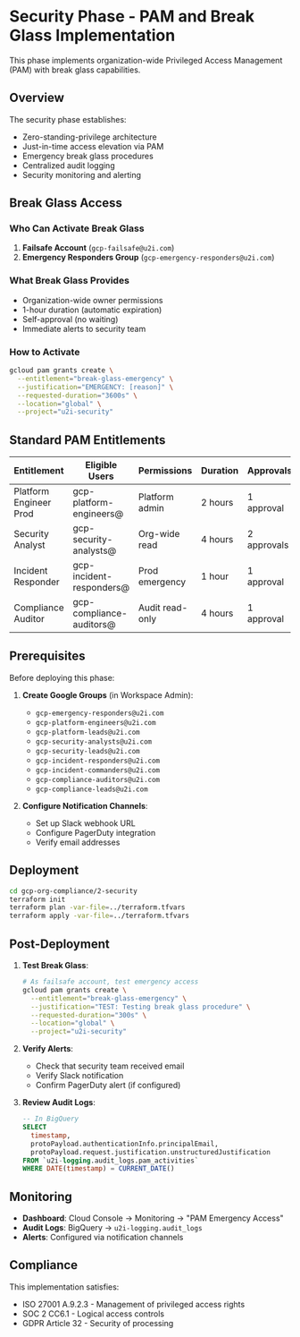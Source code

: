# Security Phase - PAM and Break Glass Implementation

This phase implements organization-wide Privileged Access Management (PAM) with break glass capabilities.

## Overview

The security phase establishes:
- Zero-standing-privilege architecture
- Just-in-time access elevation via PAM
- Emergency break glass procedures
- Centralized audit logging
- Security monitoring and alerting

## Break Glass Access

### Who Can Activate Break Glass
1. **Failsafe Account** (`gcp-failsafe@u2i.com`)
2. **Emergency Responders Group** (`gcp-emergency-responders@u2i.com`)

### What Break Glass Provides
- Organization-wide owner permissions
- 1-hour duration (automatic expiration)
- Self-approval (no waiting)
- Immediate alerts to security team

### How to Activate
```bash
gcloud pam grants create \
  --entitlement="break-glass-emergency" \
  --justification="EMERGENCY: [reason]" \
  --requested-duration="3600s" \
  --location="global" \
  --project="u2i-security"
```

## Standard PAM Entitlements

| Entitlement | Eligible Users | Permissions | Duration | Approvals |
|-------------|----------------|-------------|----------|-----------|
| Platform Engineer Prod | gcp-platform-engineers@ | Platform admin | 2 hours | 1 approval |
| Security Analyst | gcp-security-analysts@ | Org-wide read | 4 hours | 2 approvals |
| Incident Responder | gcp-incident-responders@ | Prod emergency | 1 hour | 1 approval |
| Compliance Auditor | gcp-compliance-auditors@ | Audit read-only | 4 hours | 1 approval |

## Prerequisites

Before deploying this phase:

1. **Create Google Groups** (in Workspace Admin):
   - `gcp-emergency-responders@u2i.com`
   - `gcp-platform-engineers@u2i.com`
   - `gcp-platform-leads@u2i.com`
   - `gcp-security-analysts@u2i.com`
   - `gcp-security-leads@u2i.com`
   - `gcp-incident-responders@u2i.com`
   - `gcp-incident-commanders@u2i.com`
   - `gcp-compliance-auditors@u2i.com`
   - `gcp-compliance-leads@u2i.com`

2. **Configure Notification Channels**:
   - Set up Slack webhook URL
   - Configure PagerDuty integration
   - Verify email addresses

## Deployment

```bash
cd gcp-org-compliance/2-security
terraform init
terraform plan -var-file=../terraform.tfvars
terraform apply -var-file=../terraform.tfvars
```

## Post-Deployment

1. **Test Break Glass**:
   ```bash
   # As failsafe account, test emergency access
   gcloud pam grants create \
     --entitlement="break-glass-emergency" \
     --justification="TEST: Testing break glass procedure" \
     --requested-duration="300s" \
     --location="global" \
     --project="u2i-security"
   ```

2. **Verify Alerts**:
   - Check that security team received email
   - Verify Slack notification
   - Confirm PagerDuty alert (if configured)

3. **Review Audit Logs**:
   ```sql
   -- In BigQuery
   SELECT 
     timestamp,
     protoPayload.authenticationInfo.principalEmail,
     protoPayload.request.justification.unstructuredJustification
   FROM `u2i-logging.audit_logs.pam_activities`
   WHERE DATE(timestamp) = CURRENT_DATE()
   ```

## Monitoring

- **Dashboard**: Cloud Console → Monitoring → "PAM Emergency Access"
- **Audit Logs**: BigQuery → `u2i-logging.audit_logs`
- **Alerts**: Configured via notification channels

## Compliance

This implementation satisfies:
- ISO 27001 A.9.2.3 - Management of privileged access rights
- SOC 2 CC6.1 - Logical access controls
- GDPR Article 32 - Security of processing